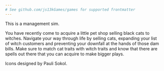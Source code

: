 ```yaml
---
# See github.com/js13kGames/games for supported frontmatter
---
```

This is a management sim.

You have recently come to acquire a little pet shop selling black cats to witches. Navigate your way through life by selling cats, expanding your list of witch customers and preventing your downfall at the hands of those dam bills. Make sure to match cat traits with witch traits and know that there are spells out there that you can acquire to make bigger plays.

Icons designed by Pauli Sokol.